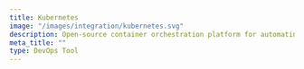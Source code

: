 ```yaml
---
title: Kubernetes
image: "/images/integration/kubernetes.svg"
description: Open-source container orchestration platform for automating deployment, scaling, and management of containerized applications.
meta_title: ""
type: DevOps Tool
---
```

